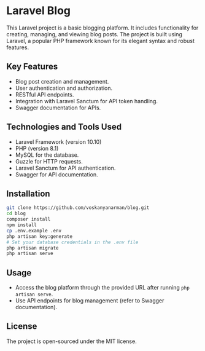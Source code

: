 
# Laravel Blog

This Laravel project is a basic blogging platform. It includes functionality for creating, managing, and viewing blog posts. The project is built using Laravel, a popular PHP framework known for its elegant syntax and robust features.

## Key Features

- Blog post creation and management.
- User authentication and authorization.
- RESTful API endpoints.
- Integration with Laravel Sanctum for API token handling.
- Swagger documentation for APIs.

## Technologies and Tools Used

- Laravel Framework (version 10.10)
- PHP (version 8.1)
- MySQL for the database.
- Guzzle for HTTP requests.
- Laravel Sanctum for API authentication.
- Swagger for API documentation.

## Installation

```bash
git clone https://github.com/voskanyanarman/blog.git
cd blog
composer install
npm install
cp .env.example .env
php artisan key:generate
# Set your database credentials in the .env file
php artisan migrate
php artisan serve
```

## Usage

- Access the blog platform through the provided URL after running `php artisan serve`.
- Use API endpoints for blog management (refer to Swagger documentation).

## License

The project is open-sourced under the MIT license.
